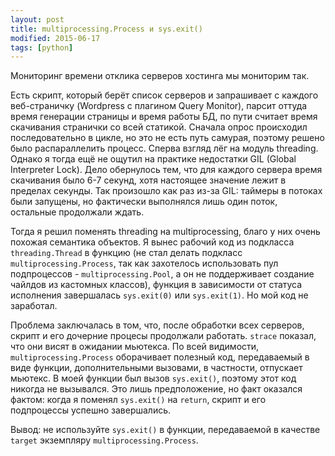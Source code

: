 ```yaml
---
layout: post
title: multiprocessing.Process и sys.exit()
modified: 2015-06-17
tags: [python]
---
```

Мониторинг времени отклика серверов хостинга мы мониторим так.

Есть скрипт, который берёт список серверов и запрашивает с каждого веб-страничку (Wordpress с плагином Query Monitor), парсит оттуда время генерации страницы и время работы БД, по пути считает время скачивания странички со всей статикой.
Сначала опрос происходил последовательно в цикле, но это не есть путь самурая, поэтому решено было распараллелить процесс.
Сперва взгляд лёг на модуль threading. Однако я тогда ещё не ощутил на практике недостатки GIL (Global Interpreter Lock). Дело обернулось тем, что для каждого сервера время скачивания было 6-7 секунд, хотя настоящее значение лежит в пределах секунды. Так произошло как раз из-за GIL: таймеры в потоках были запущены, но фактически выполнялся лишь один поток, остальные продолжали ждать.

Тогда я решил поменять threading на multiprocessing, благо у них очень похожая семантика объектов.
Я вынес рабочий код из подкласса `threading.Thread` в функцию (не стал делать подкласс `multiprocessing.Process`, так как захотелось использовать пул подпроцессов - `multiprocessing.Pool`, а он не поддерживает создание чайлдов из кастомных классов), функция в зависимости от статуса исполнения завершалась `sys.exit(0)` или `sys.exit(1)`. Но мой код не заработал.

Проблема заключалась в том, что, после обработки всех серверов, скрипт и его дочерние процесы продолжали работать. `strace` показал, что они висят в ожидании мьютекса. По всей видимости, `multiprocessing.Process` оборачивает полезный код, передаваемый в виде функции, дополнительными вызовами, в частности, отпускает мьютекс. В моей функции был вызов `sys.exit()`, поэтому этот код никогда не вызывался. Это лишь предположение, но факт оказался фактом: когда я поменял `sys.exit()` на `return`, скрипт и его подпроцессы успешно завершались.

Вывод: не используйте `sys.exit()` в функции, передаваемой в качестве `target` экземпляру `multiprocessing.Process`.